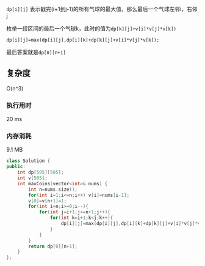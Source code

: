 `dp[i][j]` 表示戳完(i+1到j-1)的所有气球的最大值，那么最后一个气球左邻i，右邻j



枚举一段区间的最后一个气球k，此时的值为`dp[k][j]+v[i]*v[j]*v[k])`

`dp[i][j]=max(dp[i][j],dp[i][k]+dp[k][j]+v[i]*v[j]*v[k]);`

最后答案就是`dp[0][n+1]`

## 复杂度

O(n^3)  

### 执行用时

20 ms

### 内存消耗

9.1 MB 



```C++
class Solution {
public:
    int dp[505][505];
    int v[505];
    int maxCoins(vector<int>& nums) {    
        int n=nums.size();
        for(int i=1;i<=n;i++) v[i]=nums[i-1];
        v[0]=v[n+1]=1;
        for(int i=n;i>=0;i--){
            for(int j=i+1;j<=n+1;j++){
                for(int k=i+1;k<j;k++){
                    dp[i][j]=max(dp[i][j],dp[i][k]+dp[k][j]+v[i]*v[j]*v[k]);
                }
            }
        }
        return dp[0][n+1];
    }
};
```

